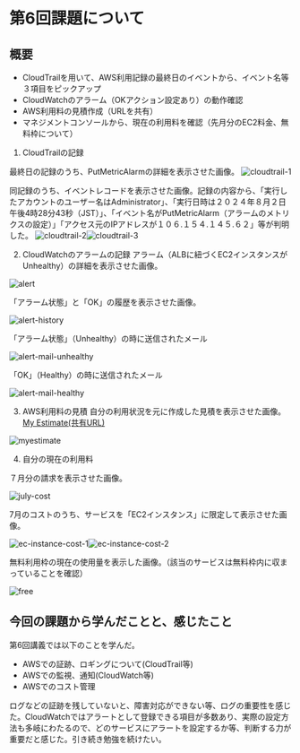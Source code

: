# 第6回課題について

## 概要

* CloudTrailを用いて、AWS利用記録の最終日のイベントから、イベント名等３項目をピックアップ
* CloudWatchのアラーム（OKアクション設定あり）の動作確認
* AWS利用料の見積作成（URLを共有）
* マネジメントコンソールから、現在の利用料を確認（先月分のEC2料金、無料枠について）



1. CloudTrailの記録

最終日の記録のうち、PutMetricAlarmの詳細を表示させた画像。
![cloudtrail-1](images06/1.cloudtrail-1.png)

同記録のうち、イベントレコードを表示させた画像。記録の内容から、「実行したアカウントのユーザー名はAdministrator」、「実行日時は２０２４年８月２日午後4時28分43秒（JST）」、「イベント名がPutMetricAlarm（アラームのメトリクスの設定）」「アクセス元のIPアドレスが１０６.１５４.１４５.６２」等が判明した。
![cloudtrail-2](images06/2.cloudtrail-2.png)![cloudtrail-3](images06/3.cloudtrail-3.png)



2.  CloudWatchのアラームの記録
アラーム（ALBに紐づくEC2インスタンスがUnhealthy）の詳細を表示させた画像。

![alert](images06/4.alert.png)


「アラーム状態」と「OK」の履歴を表示させた画像。

![alert-history](images06/5.alert-history.png)


「アラーム状態」（Unhealthy）の時に送信されたメール

![alert-mail-unhealthy](images06/6.alert-mail-unhealthy.png)


「OK」（Healthy）の時に送信されたメール

![alert-mail-healthy](images06/7.alert-mail-healthy.png)



3. AWS利用料の見積
自分の利用状況を元に作成した見積を表示させた画像。
[My Estimate(共有URL)](https://calculator.aws/#/estimate?id=ceb44a5395304d9327aef3e027cf0218d334b9c7)


![myestimate](images06/8.myestimate.png)



4. 自分の現在の利用料

７月分の請求を表示させた画像。

![july-cost](images06/9.july-cost.png)


7月のコストのうち、サービスを「EC2インスタンス」に限定して表示させた画像。

![ec-instance-cost-1](images06/10.ec-instance-cost-1.png)![ec-instance-cost-2](images06/11.ec-instance-cost-2.png)


無料利用枠の現在の使用量を表示した画像。（該当のサービスは無料枠内に収まっていることを確認）

![free](images06/12.free.png)


## 今回の課題から学んだことと、感じたこと

第6回講義では以下のことを学んだ。
* AWSでの証跡、ロギングについて(CloudTrail等)
* AWSでの監視、通知(CloudWatch等)
* AWSでのコスト管理

ログなどの証跡を残していないと、障害対応ができない等、ログの重要性を感じた。CloudWatchではアラートとして登録できる項目が多数あり、実際の設定方法も多岐にわたるので、どのサービスにアラートを設定するか等、判断する力が重要だと感じた。引き続き勉強を続けたい。


